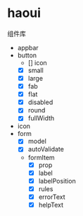 # haoui
组件库
* appbar
* button
    - [] icon
    - [x] small
    - [x] large
    - [x] fab
    - [x] flat
    - [x] disabled
    - [x] round
    - [x] fullWidth
* icon
* form
    - [x] model
    - [x] autoValidate
    * formItem
        - [x] prop
        - [x] label
        - [x] labelPosition
        - [x] rules
        - [x] errorText
        - [x] helpText